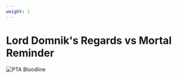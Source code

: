 ```yaml
---
weight: 1
---
```

# Lord Domnik's Regards vs Mortal Reminder

![PTA Bloodline](/builds/mfgreviouswounds.drawio.svg)
